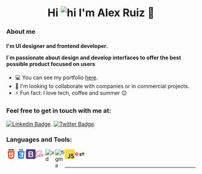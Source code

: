 <h1 align="center"> Hi <img src="https://user-images.githubusercontent.com/1303154/88677602-1635ba80-d120-11ea-84d8-d263ba5fc3c0.gif" width="32px" alt="hi"> I'm Alex Ruiz 🚀</h1>

### About me

<h4 align:"center"> I'm UI designer and frontend developer.


I´m passionate about design and develop interfaces to offer the best possible product focused on users</h4>

- :computer: You can see my portfolio [here][website].
- 👯 I'm looking to collaborate with companies or in commercial projects.
- ⚡ Fun fact: I love tech, coffee and summer 😉

### Feel free to get in touch with me at:

[![Linkedin Badge](https://img.shields.io/badge//alexruix-0077B5?style=flat&logo=linkedin&logoColor=white)][Social].
[![Twitter Badge](https://img.shields.io:/twitter/follow/alexruixdev?label=/alexruixdev&style=social)][Twitter].


### Languages ​​and Tools:

<img align="left" alt="HTML5" width="26px" src="https://raw.githubusercontent.com/github/explore/80688e429a7d4ef2fca1e82350fe8e3517d3494d/topics/html/html.png" />
<img align="left" alt="CSS3" width="26px" src="https://raw.githubusercontent.com/github/explore/80688e429a7d4ef2fca1e82350fe8e3517d3494d/topics/css/css.png" />
<img align="left" alt="Bootsrap" width="26px" src="https://raw.githubusercontent.com/github/explore/80688e429a7d4ef2fca1e82350fe8e3517d3494d/topics/bootstrap/bootstrap.png" />
<img align="left" alt="Sass" width="26px" src="https://raw.githubusercontent.com/github/explore/80688e429a7d4ef2fca1e82350fe8e3517d3494d/topics/sass/sass.png" />
<img align="left" alt="xd" width=26px; src="https://cdn.worldvectorlogo.com/logos/adobe-xd.svg" alt="xd"/> 
<img align="left" alt="figma" width="26px" src="https://www.vectorlogo.zone/logos/figma/figma-icon.svg" />
<img align="left" alt="JavaScript" width="26px" src="https://raw.githubusercontent.com/github/explore/80688e429a7d4ef2fca1e82350fe8e3517d3494d/topics/javascript/javascript.png" />
<img align="left" alt="Git" width="26px" src="https://raw.githubusercontent.com/github/explore/80688e429a7d4ef2fca1e82350fe8e3517d3494d/topics/git/git.png" />

<br />
<br />

---

[website]: https://alexruix.netlify.app/
[Social]: https://www.linkedin.com/in/alexruix/
[Twitter]: https://twitter.com/alexruixdev
[instagram]: https://www.instagram.com/ui.tormenta
